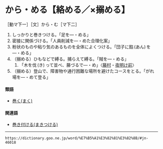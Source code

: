 # から・める【絡める／×搦める】

［動マ下一］［文］から・む［マ下二］
1.  しっかりと巻きつける。「足を―・める」
2.  密接に関係づける。「人員削減を―・めた合理化案」
3.  粉状のものや粘り気のあるものを全体によくつける。「団子に餡 (あん) を―・める」
4.  （搦める）ひもなどで縛る。捕らえて縛る。「賊を―・める」    
    1.  「木を伐 (き) って並べ、藤づるで―・め」〈[藤村](https://dictionary.goo.ne.jp/word/person/%E5%B3%B6%E5%B4%8E%E8%97%A4%E6%9D%91/#jn-100660)・[夜明け前](https://dictionary.goo.ne.jp/word/%E5%A4%9C%E6%98%8E%E3%81%91%E5%89%8D/#jn-226025)〉
5. （搦める）登山で、障害物や通行困難な場所を避けたコースをとる。「がれ場を―・めて登る」
    
#### 類語

-   [巻く(まく)](https://dictionary.goo.ne.jp/word/%E5%B7%BB%E3%81%8F/#jn-207484)

#### 関連語

-   [巻き付ける(まきつける)](https://dictionary.goo.ne.jp/word/%E5%B7%BB%E4%BB%98%E3%81%91%E3%82%8B/#jn-207391)

---
`https://dictionary.goo.ne.jp/word/%E7%B5%A1%E3%82%81%E3%82%8B/#jn-46018`